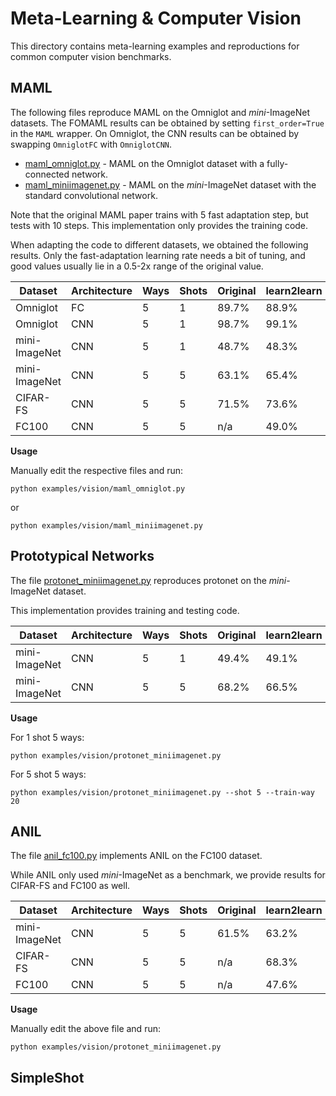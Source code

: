 # Meta-Learning & Computer Vision

This directory contains meta-learning examples and reproductions for common computer vision benchmarks.

## MAML

The following files reproduce MAML on the Omniglot and *mini*-ImageNet datasets.
The FOMAML results can be obtained by setting `first_order=True` in the `MAML` wrapper.
On Omniglot, the CNN results can be obtained by swapping `OmniglotFC` with `OmniglotCNN`.

* [maml_omniglot.py](https://github.com/learnables/learn2learn/blob/master/examples/vision/maml_omniglot.py) - MAML on the Omniglot dataset with a fully-connected network.
* [maml_miniimagenet.py](https://github.com/learnables/learn2learn/blob/master/examples/vision/maml_miniimagenet.py) - MAML on the *mini*-ImageNet dataset with the standard convolutional network.

Note that the original MAML paper trains with 5 fast adaptation step, but tests with 10 steps.
This implementation only provides the training code.

When adapting the code to different datasets, we obtained the following results.
Only the fast-adaptation learning rate needs a bit of tuning, and good values usually lie in a 0.5-2x range of the original value.

| Dataset       | Architecture | Ways | Shots | Original | learn2learn |
|---------------|--------------|------|-------|----------|-------------|
| Omniglot      | FC           | 5    | 1     | 89.7%    | 88.9%       |
| Omniglot      | CNN          | 5    | 1     | 98.7%    | 99.1%       |
| mini-ImageNet | CNN          | 5    | 1     | 48.7%    | 48.3%       |
| mini-ImageNet | CNN          | 5    | 5     | 63.1%    | 65.4%       |
| CIFAR-FS      | CNN          | 5    | 5     | 71.5%    | 73.6%       |
| FC100         | CNN          | 5    | 5     | n/a      | 49.0%       |

**Usage**

Manually edit the respective files and run:

~~~shell
python examples/vision/maml_omniglot.py
~~~

or

~~~shell
python examples/vision/maml_miniimagenet.py
~~~

## Prototypical Networks

The file [protonet_miniimagenet.py](https://github.com/learnables/learn2learn/blob/master/examples/vision/protonet_miniimagenet.py) reproduces protonet on the *mini*-ImageNet dataset.

This implementation provides training and testing code.


| Dataset       | Architecture | Ways | Shots | Original | learn2learn |
|---------------|--------------|------|-------|----------|-------------|
| mini-ImageNet | CNN          | 5    | 1     | 49.4%    | 49.1%       |
| mini-ImageNet | CNN          | 5    | 5     | 68.2%    | 66.5%       |


**Usage**

For 1 shot 5 ways:

~~~shell
python examples/vision/protonet_miniimagenet.py
~~~

For 5 shot 5 ways:

~~~shell
python examples/vision/protonet_miniimagenet.py --shot 5 --train-way 20
~~~

## ANIL

The file [anil_fc100.py](https://github.com/learnables/learn2learn/blob/master/examples/vision/anil_fc100.py) implements ANIL on the FC100 dataset.

While ANIL only used *mini*-ImageNet as a benchmark, we provide results for CIFAR-FS and FC100 as well.


| Dataset       | Architecture | Ways | Shots | Original | learn2learn |
|---------------|--------------|------|-------|----------|-------------|
| mini-ImageNet | CNN          | 5    | 5     | 61.5%    | 63.2%       |
| CIFAR-FS      | CNN          | 5    | 5     | n/a      | 68.3%       |
| FC100         | CNN          | 5    | 5     | n/a      | 47.6%       |


**Usage**

Manually edit the above file and run:

~~~shell
python examples/vision/protonet_miniimagenet.py
~~~

## SimpleShot

